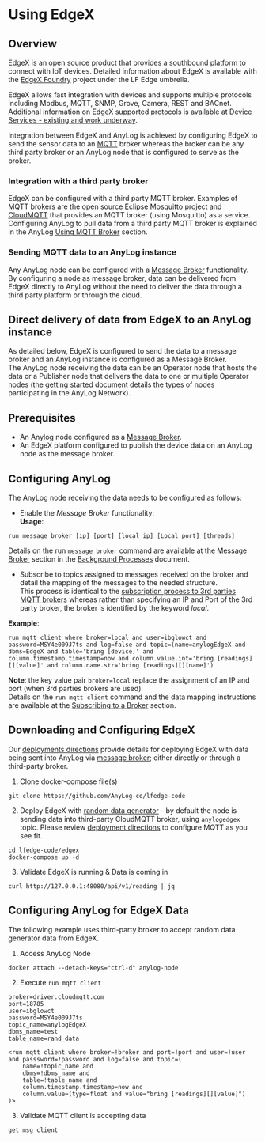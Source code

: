 # Using EdgeX

## Overview

EdgeX is an open source product that provides a southbound platform to connect with IoT devices.
Detailed information about EdgeX is available with the [EdgeX Foundry](https://www.edgexfoundry.org/ecosystem/members/) project under the LF Edge umbrella.  

EdgeX allows fast integration with devices and supports multiple protocols including Modbus, MQTT, SNMP, Grove, Camera, REST and BACnet.
Additional information on EdgeX supported protocols is available at [Device Services - existing and work underway](https://wiki.edgexfoundry.org/display/FA/Device+Services+-+existing+and+work+underway).  

Integration between EdgeX and AnyLog is achieved by configuring EdgeX to send the sensor data to an [MQTT](https://en.wikipedia.org/wiki/MQTT) broker
whereas the broker can be any third party broker or an AnyLog node that is configured to serve as the broker.

### Integration with a third party broker
EdgeX can be configured with a third party MQTT broker. Examples of MQTT brokers are the open source [Eclipse Mosquitto](https://mosquitto.org/) project 
and [CloudMQTT](https://www.cloudmqtt.com/) that provides an MQTT broker (using Mosquitto) as a service.  
Configuring AnyLog to pull data from a third party MQTT broker is explained in the AnyLog [Using MQTT Broker](message%20broker.md#using-a-message-broker) section.

### Sending MQTT data to an AnyLog instance

Any AnyLog node can be configured with a [Message Broker](https://en.wikipedia.org/wiki/Message_broker) functionality.  
By configuring a node as message broker, data can be delivered from EdgeX directly to AnyLog without the need to deliver the data through a third party platform or through the cloud.

## Direct delivery of data from EdgeX to an AnyLog instance 

As detailed below, EdgeX is configured to send the data to a message broker and an AnyLog instance is configured as a Message Broker.  
The AnyLog node receiving the data can be an Operator node that hosts the data or a Publisher node that delivers the data to one or multiple Operator nodes 
(the [getting started](getting%20started.md#type-of-instances) document details the types of nodes participating in the AnyLog Network). 

## Prerequisites

* An Anylog node configured as a [Message Broker](background%20processes.md#message-broker).
* An EdgeX platform configured to publish the device data on an AnyLog node as the message broker.

## Configuring AnyLog

The AnyLog node receiving the data needs to be configured as follows:

* Enable the _Message Broker_ functionality:   
**Usage**:
```anylog
run message broker [ip] [port] [local ip] [Local port] [threads]
```
Details on the run `message broker` command are available at the [Message Broker](background%20processes.md#message-broker)
section in the [Background Processes](background%20processes.md#background-processes) document.

* Subscribe to topics assigned to messages received on the broker and detail the mapping of the messages to the needed structure.  
This process is identical to the [subscription process to 3rd parties MQTT brokers](message%20broker.md#subscribing-to-a-third-party-broker) 
whereas rather than specifying an IP and Port of the 3rd party broker, the broker is identified by the keyword _local_.  
  
**Example**:
```anylog
run mqtt client where broker=local and user=ibglowct and password=MSY4e009J7ts and log=false and topic=(name=anylogEdgeX and dbms=EdgeX and table='bring [device]' and column.timestamp.timestamp=now and column.value.int='bring [readings][][value]' and column.name.str='bring [readings][][name]')
```

**Note**: the key value pair `broker=local` replace the assignment of an IP and port (when 3rd parties brokers are used).    
Details on the `run mqtt client` command and the data mapping instructions are available at the [Subscribing to a Broker](message%20broker.md#subscribing-to-the-topic-) section.  

## Downloading and Configuring EdgeX 
Our [deployments directions](deployments/Support/EdgeX.md) provide details for deploying EdgeX with data being sent into AnyLog via [message broker](https://docs.edgexfoundry.org/1.3/examples/Ch-ExamplesAddingMQTTDevice/); either directly or
through a third-party broker.

1. Clone docker-compose file(s)
```shell
git clone https://github.com/AnyLog-co/lfedge-code
```
2. Deploy EdgeX with [random data generator](https://docs.edgexfoundry.org/1.3/examples/Ch-ExamplesRandomDeviceService/#edgex-apis-related-to-random-integer-device-service) - by default the node is sending data into third-party CloudMQTT broker, using 
`anylogedgex` topic. Please review [deployment directions](deployments/Support/EdgeX.md) to configure MQTT as 
you see fit.  
```shell  
cd lfedge-code/edgex
docker-compose up -d
```
3. Validate EdgeX is running & Data is coming in  
```shell
curl http://127.0.0.1:48080/api/v1/reading | jq
```


## Configuring AnyLog for EdgeX Data 
The following example uses third-party broker to accept random data generator data from EdgeX. 
1. Access AnyLog Node
```shell
docker attach --detach-keys="ctrl-d" anylog-node
```
2. Execute `run mqtt client`
```anylog
broker=driver.cloudmqtt.com
port=18785
user=ibglowct
password=MSY4e009J7ts
topic_name=anylogEdgeX 
dbms_name=test 
table_name=rand_data 

<run mqtt client where broker=!broker and port=!port and user=!user and passsword=!password and log=false and topic=(
    name=!topic_name and 
    dbms=!dbms_name and 
    table=!table_name and 
    column.timestamp.timestamp=now and 
    column.value=(type=float and value="bring [readings][][value]") 
)>
```
3. Validate MQTT client is accepting data
```anylog
get msg client
```


